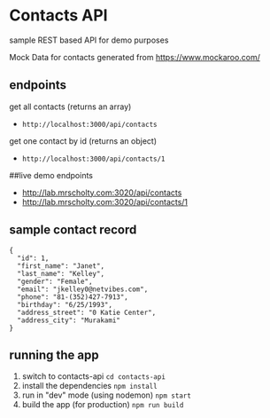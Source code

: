 # Contacts API

sample REST based API for demo purposes

Mock Data for contacts generated from https://www.mockaroo.com/

## endpoints

get all contacts (returns an array)
- `http://localhost:3000/api/contacts`

get one contact by id (returns an object)
- `http://localhost:3000/api/contacts/1`


##live demo endpoints
- http://lab.mrscholty.com:3020/api/contacts
- http://lab.mrscholty.com:3020/api/contacts/1

## sample contact record
```
{
  "id": 1,
  "first_name": "Janet",
  "last_name": "Kelley",
  "gender": "Female",
  "email": "jkelley0@netvibes.com",
  "phone": "81-(352)427-7913",
  "birthday": "6/25/1993",
  "address_street": "0 Katie Center",
  "address_city": "Murakami"
}
```

## running the app

1. switch to contacts-api `cd contacts-api`
2. install the dependencies `npm install`
3. run in "dev" mode (using nodemon) `npm start`
4. build the app (for production) `npm run build`


